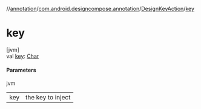 //[annotation](../../../index.md)/[com.android.designcompose.annotation](../index.md)/[DesignKeyAction](index.md)/[key](key.md)

# key

[jvm]\
val [key](key.md): [Char](https://kotlinlang.org/api/latest/jvm/stdlib/kotlin/-char/index.html)

#### Parameters

jvm

| | |
|---|---|
| key | the key to inject |
